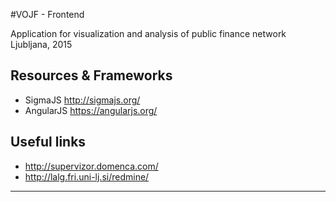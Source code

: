 #VOJF - Frontend

Application for visualization and analysis of public finance network
Ljubljana, 2015

## Resources & Frameworks

- SigmaJS http://sigmajs.org/
- AngularJS https://angularjs.org/

## Useful links

- http://supervizor.domenca.com/
- http://lalg.fri.uni-lj.si/redmine/

---
